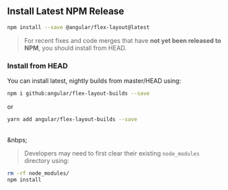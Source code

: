 ## Install Latest NPM Release

```bash
npm install --save @angular/flex-layout@latest
```

> For recent fixes and code merges that have **not yet been released to NPM**, you should install from HEAD.

### Install from HEAD

You can install latest, nightly builds from master/HEAD using:

```bash
npm i github:angular/flex-layout-builds --save
```

or 

```bash
yarn add angular/flex-layout-builds --save
```

<br/>&nbps;

> Developers may need to first clear their existing `node_modules` directory using:
```bash
rm -rf node_modules/
npm install
```